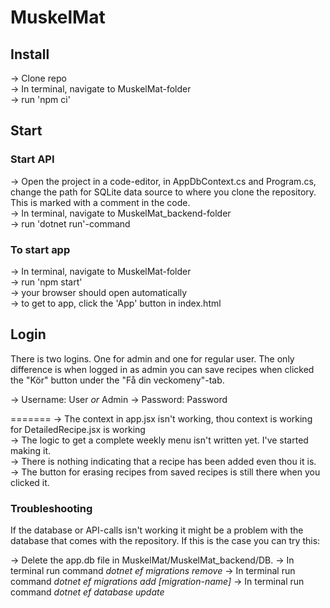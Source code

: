 # MuskelMat

## Install

-> Clone repo <br>
-> In terminal, navigate to MuskelMat-folder <br>
-> run 'npm ci' 


## Start

### Start API
-> Open the project in a code-editor, in AppDbContext.cs and Program.cs, change the path for SQLite data source to where you clone the repository. This is marked with a comment in the code. <br>
-> In terminal, navigate to MuskelMat_backend-folder <br>
-> run 'dotnet run'-command


### To start app
-> In terminal, navigate to MuskelMat-folder <br>
-> run 'npm start' <br>
-> your browser should open automatically <br>
-> to get to app, click the 'App' button in index.html <br>


## Login

There is two logins. One for admin and one for regular user. The only difference is when logged in as admin you can save recipes when clicked the "Kör" button under the "Få din veckomeny"-tab.

-> Username: User *or* Admin
-> Password: Password


=======
-> The context in app.jsx isn't working, thou context is working for DetailedRecipe.jsx is working <br>
-> The logic to get a complete weekly menu isn't written yet. I've started making it. <br>
-> There is nothing indicating that a recipe has been added even thou it is. <br>
-> The button for erasing recipes from saved recipes is still there when you clicked it. <br>


### Troubleshooting

If the database or API-calls isn't working it might be a problem with the database that comes with the repository. If this is the case you can try this:

-> Delete the app.db file in MuskelMat/MuskelMat_backend/DB.
-> In terminal run command *dotnet ef migrations remove*
-> In terminal run command *dotnet ef migrations add [migration-name]*
-> In terminal run command *dotnet ef database update*

